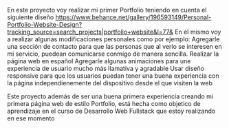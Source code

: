 En este proyecto voy realizar mi primer Portfolio teniendo en cuenta el siguiente diseño https://www.behance.net/gallery/196593149/Personal-Portfolio-Website-Design?tracking_source=search_projects|portfolio+website&l=77&
En el mismo voy a realizar algunas modificaciones personales como por ejemplo:
  Agregarle una sección de contacto para que las personas que al verlo se interesen en mi servicio, puedean comunicarse conmigo de manera sencilla.
  Realizar la página web en español
  Agregarle algunas animaciones para une experiencia de usuario mucho más llamativa y agradable
  Usar diseño responsive para que los usuarios puedan tener una buena experiencia con la página independienemente del dispositivo desde el que visiten la web

Este proyecto además de ser una buena primera experiencia creando mi primera página web de estilo Portfolio, está hecha como objetico de aprendizaje en el curso de Desarrollo Web Fullstack que estoy realizando en ese momento
